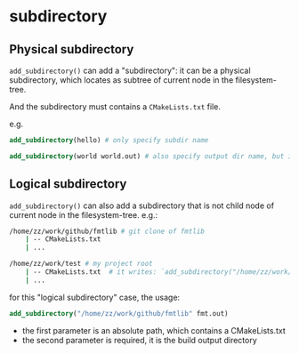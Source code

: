 # subdirectory

## Physical subdirectory

`add_subdirectory()` can add a "subdirectory": it can be a physical subdirectory, which locates as subtree of current node in the filesystem-tree. 

And the subdirectory must contains a `CMakeLists.txt` file.

e.g.
```cmake
add_subdirectory(hello) # only specify subdir name

add_subdirectory(world world.out) # also specify output dir name, but its optional
```

## Logical subdirectory

`add_subdirectory()` can also add a subdirectory that is not child node of current node in the filesystem-tree. e.g.:

```bash
/home/zz/work/github/fmtlib # git clone of fmtlib
    | -- CMakeLists.txt
    | ...

/home/zz/work/test # my project root
    | -- CMakeLists.txt  # it writes: `add_subdirectory("/home/zz/work/github/fmtlib" fmt.out)`
    | ...
```

for this "logical subdirectory" case, the usage:
```cmake
add_subdirectory("/home/zz/work/github/fmtlib" fmt.out)
```
- the first parameter is an absolute path, which contains a CMakeLists.txt
- the second parameter is required, it is the build output directory